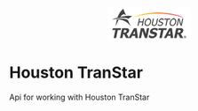 <p align="center">
  <img src="https://raw.githubusercontent.com/firemanwayne/HoustonTranStar/master/src/Logos/transtarlogo.png" />  
</p>

# Houston TranStar
Api for working with Houston TranStar
